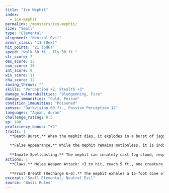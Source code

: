 ```yaml
---
title: "Ice Mephit"
index:
  - ice-mephit
permalink: /monsters/ice-mephit/
size: "Small"
type: "Elemental"
alignment: "Neutral Evil"
armor_class: "11 (Dex)"
hit_points: "21 (6d6)"
speed: "walk 30 ft., fly 30 ft."
str_score: 7
dex_score: 13
con_score: 10
int_score: 9
wis_score: 11
cha_score: 12
saving_throws: ""
skills: "Perception +2, Stealth +3"
damage_vulnerabilities: "Bludgeoning, Fire"
damage_immunities: "Cold, Poison"
condition_immunities: "Poisoned"
senses: "Darkvision 60 ft., Passive Perception 12"
languages: "Aquan, Auran"
challenge_rating: 0.5
xp: 100
proficiency_bonus: "+2"
traits: |
  **Death Burst.** When the mephit dies, it explodes in a burst of jagged ice. Each creature within 5 ft. of it must make a DC 10 Dexterity saving throw, taking 4 (1d8) slashing damage on a failed save, or half as much damage on a successful one.
  
  **False Appearance.** While the mephit remains motionless, it is indistinguishable from an ordinary shard of ice.
  
  **Innate Spellcasting.** The mephit can innately cast fog cloud, requiring no material components. Its innate spellcasting ability is Charisma.
actions: |
  **Claws.** Melee Weapon Attack: +3 to hit, reach 5 ft., one creature. Hit: 3 (1d4 + 1) slashing damage plus 2 (1d4) cold damage.
  
  **Frost Breath (Recharge 6-6).** The mephit exhales a 15-foot cone of cold air. Each creature in that area must succeed on a DC 10 Dexterity saving throw, taking 5 (2d4) cold damage on a failed save, or half as much damage on a successful one.  
excerpt: "Small Elemental, Neutral Evil"
source: "Basic Rules"
---
```

